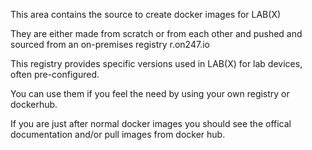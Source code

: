 This area contains the source to create docker images for LAB(X)

They are either made from scratch or from each other and pushed and sourced from an on-premises registry r.on247.io

This registry provides specific versions used in LAB(X) for lab devices, often pre-configured.

You can use them if you feel the need by using your own registry or dockerhub.

If you are just after normal docker images you should see the offical documentation and/or pull images from docker hub.

